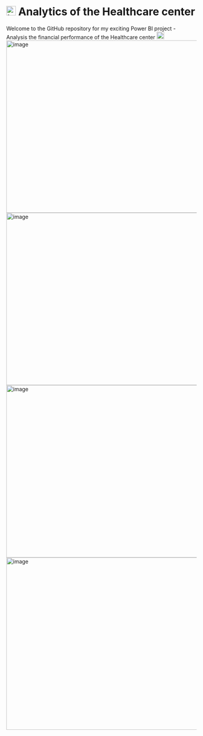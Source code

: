 # <img width="25" height="25" alt="image" src="https://github.com/user-attachments/assets/0d6b8573-170b-4ebd-b469-c1a7263a3c23" /> Analytics of the Healthcare center
Welcome to the GitHub repository for my exciting Power BI project - Analysis the financial performance of the Healthcare center <img width="20" height="20" alt="image" src="https://github.com/user-attachments/assets/2ad13dce-d7a9-4f22-90c1-b4fc355697b4" />
<img width="818" height="456" alt="image" src="https://github.com/user-attachments/assets/474bef16-bbf3-431f-be3d-11f6fbf1270c" />
<img width="818" height="456" alt="image" src="https://github.com/user-attachments/assets/7e98fde3-7688-4680-ad89-c357bc410c82" />
<img width="818" height="456" alt="image" src="https://github.com/user-attachments/assets/21ade5cd-17fe-4754-b995-eeab3ac3fc2a" />
<img width="818" height="456" alt="image" src="https://github.com/user-attachments/assets/a68cdad1-0731-419c-b582-78c99a1ae500" />





